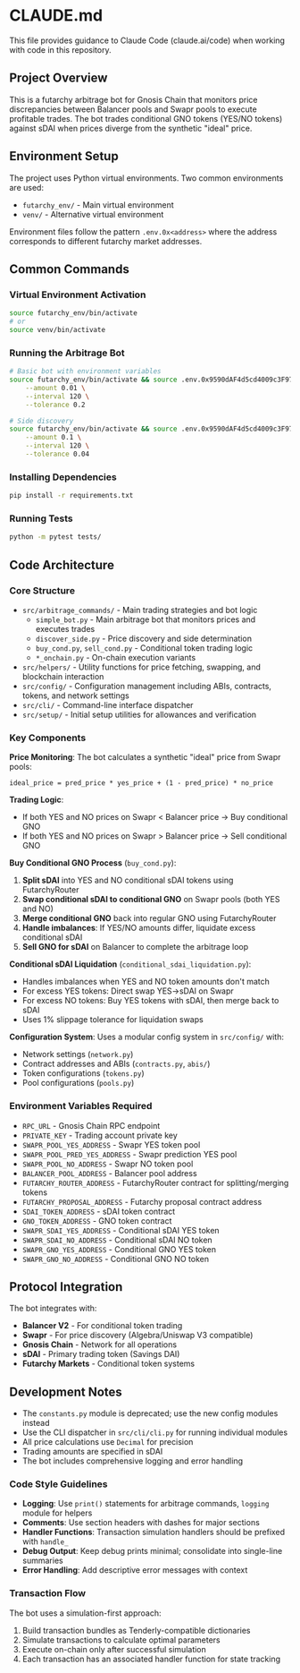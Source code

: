 # CLAUDE.md

This file provides guidance to Claude Code (claude.ai/code) when working with code in this repository.

## Project Overview

This is a futarchy arbitrage bot for Gnosis Chain that monitors price discrepancies between Balancer pools and Swapr pools to execute profitable trades. The bot trades conditional GNO tokens (YES/NO tokens) against sDAI when prices diverge from the synthetic "ideal" price.

## Environment Setup

The project uses Python virtual environments. Two common environments are used:
- `futarchy_env/` - Main virtual environment
- `venv/` - Alternative virtual environment

Environment files follow the pattern `.env.0x<address>` where the address corresponds to different futarchy market addresses.

## Common Commands

### Virtual Environment Activation
```bash
source futarchy_env/bin/activate
# or
source venv/bin/activate
```

### Running the Arbitrage Bot
```bash
# Basic bot with environment variables
source futarchy_env/bin/activate && source .env.0x9590dAF4d5cd4009c3F9767C5E7668175cFd37CF && python -m src.arbitrage_commands.simple_bot \
    --amount 0.01 \
    --interval 120 \
    --tolerance 0.2

# Side discovery
source futarchy_env/bin/activate && source .env.0x9590dAF4d5cd4009c3F9767C5E7668175cFd37CF && python -m src.arbitrage_commands.discover_side \
    --amount 0.1 \
    --interval 120 \
    --tolerance 0.04
```

### Installing Dependencies
```bash
pip install -r requirements.txt
```

### Running Tests
```bash
python -m pytest tests/
```

## Code Architecture

### Core Structure
- `src/arbitrage_commands/` - Main trading strategies and bot logic
  - `simple_bot.py` - Main arbitrage bot that monitors prices and executes trades
  - `discover_side.py` - Price discovery and side determination
  - `buy_cond.py`, `sell_cond.py` - Conditional token trading logic
  - `*_onchain.py` - On-chain execution variants
- `src/helpers/` - Utility functions for price fetching, swapping, and blockchain interaction
- `src/config/` - Configuration management including ABIs, contracts, tokens, and network settings
- `src/cli/` - Command-line interface dispatcher
- `src/setup/` - Initial setup utilities for allowances and verification

### Key Components

**Price Monitoring**: The bot calculates a synthetic "ideal" price from Swapr pools:
```
ideal_price = pred_price * yes_price + (1 - pred_price) * no_price
```

**Trading Logic**: 
- If both YES and NO prices on Swapr < Balancer price → Buy conditional GNO
- If both YES and NO prices on Swapr > Balancer price → Sell conditional GNO

**Buy Conditional GNO Process** (`buy_cond.py`):
1. **Split sDAI** into YES and NO conditional sDAI tokens using FutarchyRouter
2. **Swap conditional sDAI to conditional GNO** on Swapr pools (both YES and NO)
3. **Merge conditional GNO** back into regular GNO using FutarchyRouter
4. **Handle imbalances**: If YES/NO amounts differ, liquidate excess conditional sDAI
5. **Sell GNO for sDAI** on Balancer to complete the arbitrage loop

**Conditional sDAI Liquidation** (`conditional_sdai_liquidation.py`):
- Handles imbalances when YES and NO token amounts don't match
- For excess YES tokens: Direct swap YES→sDAI on Swapr
- For excess NO tokens: Buy YES tokens with sDAI, then merge back to sDAI
- Uses 1% slippage tolerance for liquidation swaps

**Configuration System**: Uses a modular config system in `src/config/` with:
- Network settings (`network.py`)
- Contract addresses and ABIs (`contracts.py`, `abis/`)
- Token configurations (`tokens.py`)
- Pool configurations (`pools.py`)

### Environment Variables Required
- `RPC_URL` - Gnosis Chain RPC endpoint
- `PRIVATE_KEY` - Trading account private key
- `SWAPR_POOL_YES_ADDRESS` - Swapr YES token pool
- `SWAPR_POOL_PRED_YES_ADDRESS` - Swapr prediction YES pool
- `SWAPR_POOL_NO_ADDRESS` - Swapr NO token pool
- `BALANCER_POOL_ADDRESS` - Balancer pool address
- `FUTARCHY_ROUTER_ADDRESS` - FutarchyRouter contract for splitting/merging tokens
- `FUTARCHY_PROPOSAL_ADDRESS` - Futarchy proposal contract address
- `SDAI_TOKEN_ADDRESS` - sDAI token contract
- `GNO_TOKEN_ADDRESS` - GNO token contract
- `SWAPR_SDAI_YES_ADDRESS` - Conditional sDAI YES token
- `SWAPR_SDAI_NO_ADDRESS` - Conditional sDAI NO token
- `SWAPR_GNO_YES_ADDRESS` - Conditional GNO YES token
- `SWAPR_GNO_NO_ADDRESS` - Conditional GNO NO token

## Protocol Integration

The bot integrates with:
- **Balancer V2** - For conditional token trading
- **Swapr** - For price discovery (Algebra/Uniswap V3 compatible)
- **Gnosis Chain** - Network for all operations
- **sDAI** - Primary trading token (Savings DAI)
- **Futarchy Markets** - Conditional token systems

## Development Notes

- The `constants.py` module is deprecated; use the new config modules instead
- Use the CLI dispatcher in `src/cli/cli.py` for running individual modules
- All price calculations use `Decimal` for precision
- Trading amounts are specified in sDAI
- The bot includes comprehensive logging and error handling

### Code Style Guidelines
- **Logging**: Use `print()` statements for arbitrage commands, `logging` module for helpers
- **Comments**: Use section headers with dashes for major sections
- **Handler Functions**: Transaction simulation handlers should be prefixed with `handle_`
- **Debug Output**: Keep debug prints minimal; consolidate into single-line summaries
- **Error Handling**: Add descriptive error messages with context

### Transaction Flow
The bot uses a simulation-first approach:
1. Build transaction bundles as Tenderly-compatible dictionaries
2. Simulate transactions to calculate optimal parameters
3. Execute on-chain only after successful simulation
4. Each transaction has an associated handler function for state tracking